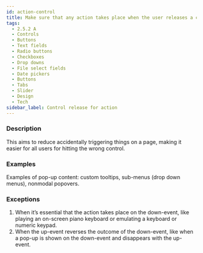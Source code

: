 ```yaml
---
id: action-control
title: Make sure that any action takes place when the user releases a control (up-event), not when pressing or clicking down on it (2.5.2 A)
tags:
  - 2.5.2 A
  - Controls
  - Buttons
  - Text fields
  - Radio buttons
  - Checkboxes
  - Drop downs
  - File select fields
  - Date pickers
  - Buttons
  - Tabs
  - Slider
  - Design
  - Tech
sidebar_label: Control release for action
---
```


### Description

This aims to reduce accidentally triggering things on a page, making it easier for all users for hitting the wrong control. 

### Examples

Examples of pop-up content: custom tooltips, sub-menus (drop down menus), nonmodal popovers. 

### Exceptions

1. When it’s essential that the action takes place on the down-event, like playing an on-screen piano keyboard or emulating a keyboard or numeric keypad.
2. When the up-event reverses the outcome of the down-event, like when a pop-up is shown on the down-event and disappears with the up-event.